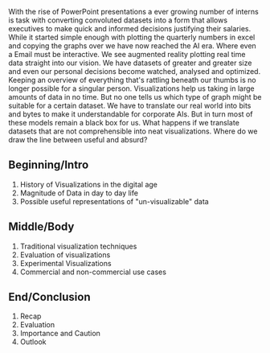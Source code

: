 With the rise of PowerPoint presentations a ever growing number of interns is task with converting convoluted datasets into a form that allows executives to make quick and informed decisions justifying their salaries. While it started simple enough with plotting the quarterly numbers in excel and copying the graphs over we have now reached the AI era. Where even a Email must be interactive. We see augmented reality plotting real time data straight into our vision. We have datasets of greater and greater size and even our personal decisions become watched, analysed and optimized. Keeping an overview of everything that's rattling beneath our thumbs is no longer possible for a singular person. Visualizations help us taking in large amounts of data in no time. But no one tells us which type of graph might be suitable for a certain dataset. We have to translate our real world into bits and bytes to make it understandable for corporate AIs. But in turn most of these models remain a black box for us. What happens if we translate datasets that are not comprehensible into neat visualizations. Where do we draw the line between useful and absurd?

## Beginning/Intro
1. History of Visualizations in the digital age
2. Magnitude of Data in day to day life
3. Possible useful representations of "un-visualizable" data
## Middle/Body
1. Traditional visualization techniques
2. Evaluation of visualizations
3. Experimental Visualizations
4. Commercial and non-commercial use cases
## End/Conclusion
1. Recap
2. Evaluation
3. Importance and Caution
4. Outlook